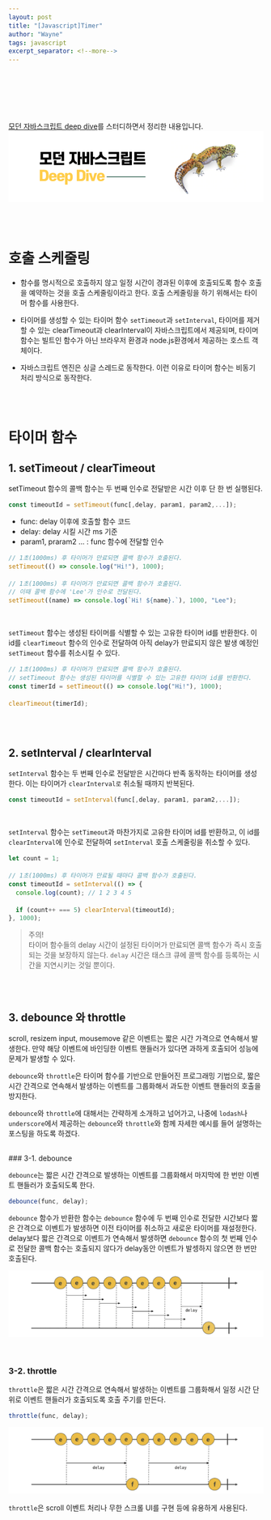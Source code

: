 ```yaml
---
layout: post
title: "[Javascript]Timer"
author: "Wayne"
tags: javascript
excerpt_separator: <!--more-->
---
```


<span style="color:rgba(0,0,0,0)">함수 호출을 딜레이시키는 방법은 없을까?</span>

<!--more-->

<br/><br/><br/>

[모던 자바스크립트 deep dive](https://wikibook.co.kr/mjs/)를 스터디하면서 정리한 내용입니다.
![main](../assets/post_img/javascript_deep_dive.png "main")

<br/><br/>

# 호출 스케줄링

- 함수를 명시적으로 호출하지 않고 일정 시간이 경과된 이후에 호출되도록 함수 호출을 예약하는 것을 호출 스케줄링이라고 한다. 호출 스케줄링을 하기 위해서는 타이머 함수를 사용한다.

- 타이머를 생성할 수 있는 타이머 함수 `setTimeout`과 `setInterval`, 타이머를 제거할 수 있는 clearTimeout과 clearInterval이 자바스크립트에서 제공되며, 타이머 함수는 빌트인 함수가 아닌 브라우저 환경과 node.js환경에서 제공하는 호스트 객체이다.

- 자바스크립트 엔진은 싱글 스레드로 동작한다. 이런 이유로 타이머 함수는 비동기 처리 방식으로 동작한다.

<br/><br/>

# 타이머 함수

## 1. setTimeout / clearTimeout

setTimeout 함수의 콜백 함수는 두 번째 인수로 전달받은 시간 이후 단 한 번 실행된다.

```javascript
const timeoutId = setTimeout(func[,delay, param1, param2,...]);
```

- func: delay 이후에 호출할 함수 코드
- delay: delay 시킬 시간 ms 기준
- param1, praram2 ... : func 함수에 전달할 인수

```javascript
// 1초(1000ms) 후 타이머가 만료되면 콜백 함수가 호출된다.
setTimeout(() => console.log("Hi!"), 1000);

// 1초(1000ms) 후 타이머가 만료되면 콜백 함수가 호출된다.
// 이때 콜백 함수에 'Lee'가 인수로 전달된다.
setTimeout((name) => console.log(`Hi! ${name}.`), 1000, "Lee");
```

<br/>

`setTimeout` 함수는 생성된 타이머를 식별할 수 있는 고유한 타이머 id를 반환한다. 이 id를 `clearTimeout` 함수의 인수로 전달하여 아직 delay가 만료되지 않은 발생 예정인 `setTimeout` 함수를 취소시킬 수 있다.

```javascript
// 1초(1000ms) 후 타이머가 만료되면 콜백 함수가 호출된다.
// setTimeout 함수는 생성된 타이머를 식별할 수 있는 고유한 타이머 id를 반환한다.
const timerId = setTimeout(() => console.log("Hi!"), 1000);

clearTimeout(timerId);
```

<br/><br/>

## 2. setInterval / clearInterval

`setInterval` 함수는 두 번째 인수로 전달받은 시간마다 반족 동작하는 타이머를 생성한다. 이는 타이머가 `clearInterval로` 취소될 때까지 반복된다.

```javascript
const timeoutId = setInterval(func[,delay, param1, param2,...]);
```

<br/>

`setInterval` 함수는 `setTimeout`과 마찬가지로 고유한 타이머 id를 반환하고, 이 id를 `clearInterval`에 인수로 전달하여 `setInterval` 호출 스케줄링을 취소할 수 있다.

```javascript
let count = 1;

// 1초(1000ms) 후 타이머가 만료될 때마다 콜백 함수가 호출된다.
const timeoutId = setInterval(() => {
  console.log(count); // 1 2 3 4 5

  if (count++ === 5) clearInterval(timeoutId);
}, 1000);
```

> 주의! <br/>
> 타이머 함수들의 delay 시간이 설정된 타이머가 만료되면 콜백 함수가 즉시 호출되는 것을 보장하지 않는다. `delay` 시간은 태스크 큐에 콜백 함수를 등록하는 시간을 지연시키는 것일 뿐이다.

<br/><br/>

## 3. debounce 와 throttle

scroll, resizem input, mousemove 같은 이벤트는 짧은 시간 가격으로 연속해서 발생한다. 만약 해당 이벤트에 바인딩한 이벤트 핸들러가 있다면 과하게 호출되어 성능에 문제가 발생할 수 있다.

`debounce`와 `throttle`은 타이머 함수를 기반으로 만들어진 프로그래밍 기법으로, 짧은 시간 간격으로 연속해서 발생하는 이벤트를 그룹화해서 과도한 이벤트 핸들러의 호출을 방지한다.

`debounce`와 `throttle`에 대해서는 간략하게 소개하고 넘어가고, 나중에 `lodash`나 `underscore`에서 제공하는 `debounce`와 `throttle`와 함께 자세한 예시를 들어 설명하는 포스팅을 하도록 하겠다.

<br/>
### 3-1. debounce

`debounce`는 짧은 시간 간격으로 발생하는 이벤트를 그룹화해서 마지막에 한 번만 이벤트 핸들러가 호출되도록 한다.

```javascript
debounce(func, delay);
```

`debounce` 함수가 반환한 함수는 `debounce` 함수에 두 번째 인수로 전달한 시간보다 짧은 간격으로 이벤트가 발생하면 이전 타이머를 취소하고 새로운 타이머를 재설정한다. delay보다 짧은 간격으로 이벤트가 연속해서 발생하면 `debounce` 함수의 첫 번째 인수로 전달한 콜백 함수는 호출되지 않다가 delay동안 이벤트가 발셍하지 않으면 한 번만 호출된다.

![debounce](../assets/post_img/2022-05-21-javascript-timer-asset1.png "debounce")

<br/>

### 3-2. throttle

`throttle`은 짧은 시간 간격으로 연속해서 발생하는 이벤트를 그룹화해서 일정 시간 단위로 이벤트 핸들러가 호출되도록 호출 주기를 만든다.

```javascript
throttle(func, delay);
```

![throttle](../assets/post_img/2022-05-21-javascript-timer-asset2.png "throttle")

`throttle`은 scroll 이벤트 처리나 무한 스크롤 UI를 구현 등에 유용하게 사용된다.
